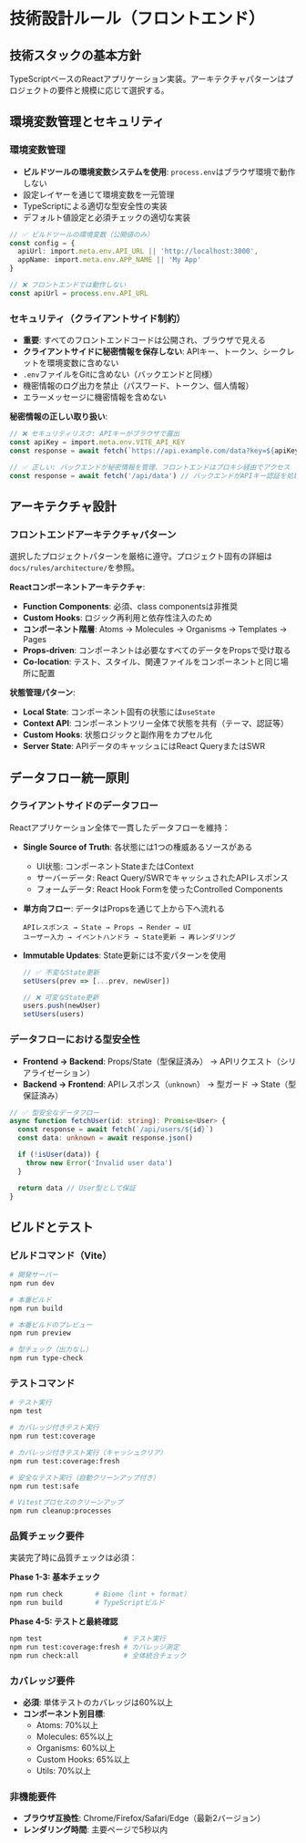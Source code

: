 # 技術設計ルール（フロントエンド）

## 技術スタックの基本方針
TypeScriptベースのReactアプリケーション実装。アーキテクチャパターンはプロジェクトの要件と規模に応じて選択する。

## 環境変数管理とセキュリティ

### 環境変数管理
- **ビルドツールの環境変数システムを使用**: `process.env`はブラウザ環境で動作しない
- 設定レイヤーを通じて環境変数を一元管理
- TypeScriptによる適切な型安全性の実装
- デフォルト値設定と必須チェックの適切な実装

```typescript
// ✅ ビルドツールの環境変数（公開値のみ）
const config = {
  apiUrl: import.meta.env.API_URL || 'http://localhost:3000',
  appName: import.meta.env.APP_NAME || 'My App'
}

// ❌ フロントエンドでは動作しない
const apiUrl = process.env.API_URL
```

### セキュリティ（クライアントサイド制約）
- **重要**: すべてのフロントエンドコードは公開され、ブラウザで見える
- **クライアントサイドに秘密情報を保存しない**: APIキー、トークン、シークレットを環境変数に含めない
- `.env`ファイルをGitに含めない（バックエンドと同様）
- 機密情報のログ出力を禁止（パスワード、トークン、個人情報）
- エラーメッセージに機密情報を含めない

**秘密情報の正しい取り扱い**:
```typescript
// ❌ セキュリティリスク: APIキーがブラウザで露出
const apiKey = import.meta.env.VITE_API_KEY
const response = await fetch(`https://api.example.com/data?key=${apiKey}`)

// ✅ 正しい: バックエンドが秘密情報を管理、フロントエンドはプロキシ経由でアクセス
const response = await fetch('/api/data') // バックエンドがAPIキー認証を処理
```

## アーキテクチャ設計

### フロントエンドアーキテクチャパターン
選択したプロジェクトパターンを厳格に遵守。プロジェクト固有の詳細は`docs/rules/architecture/`を参照。

**Reactコンポーネントアーキテクチャ**:
- **Function Components**: 必須、class componentsは非推奨
- **Custom Hooks**: ロジック再利用と依存性注入のため
- **コンポーネント階層**: Atoms → Molecules → Organisms → Templates → Pages
- **Props-driven**: コンポーネントは必要なすべてのデータをPropsで受け取る
- **Co-location**: テスト、スタイル、関連ファイルをコンポーネントと同じ場所に配置

**状態管理パターン**:
- **Local State**: コンポーネント固有の状態には`useState`
- **Context API**: コンポーネントツリー全体で状態を共有（テーマ、認証等）
- **Custom Hooks**: 状態ロジックと副作用をカプセル化
- **Server State**: APIデータのキャッシュにはReact QueryまたはSWR

## データフロー統一原則

### クライアントサイドのデータフロー
Reactアプリケーション全体で一貫したデータフローを維持：

- **Single Source of Truth**: 各状態には1つの権威あるソースがある
  - UI状態: コンポーネントStateまたはContext
  - サーバーデータ: React Query/SWRでキャッシュされたAPIレスポンス
  - フォームデータ: React Hook Formを使ったControlled Components

- **単方向フロー**: データはPropsを通じて上から下へ流れる
  ```
  APIレスポンス → State → Props → Render → UI
  ユーザー入力 → イベントハンドラ → State更新 → 再レンダリング
  ```

- **Immutable Updates**: State更新には不変パターンを使用
  ```typescript
  // ✅ 不変なState更新
  setUsers(prev => [...prev, newUser])

  // ❌ 可変なState更新
  users.push(newUser)
  setUsers(users)
  ```

### データフローにおける型安全性
- **Frontend → Backend**: Props/State（型保証済み） → APIリクエスト（シリアライゼーション）
- **Backend → Frontend**: APIレスポンス（`unknown`） → 型ガード → State（型保証済み）

```typescript
// ✅ 型安全なデータフロー
async function fetchUser(id: string): Promise<User> {
  const response = await fetch(`/api/users/${id}`)
  const data: unknown = await response.json()

  if (!isUser(data)) {
    throw new Error('Invalid user data')
  }

  return data // User型として保証
}
```

## ビルドとテスト

### ビルドコマンド（Vite）
```bash
# 開発サーバー
npm run dev

# 本番ビルド
npm run build

# 本番ビルドのプレビュー
npm run preview

# 型チェック（出力なし）
npm run type-check
```

### テストコマンド
```bash
# テスト実行
npm test

# カバレッジ付きテスト実行
npm run test:coverage

# カバレッジ付きテスト実行（キャッシュクリア）
npm run test:coverage:fresh

# 安全なテスト実行（自動クリーンアップ付き）
npm run test:safe

# Vitestプロセスのクリーンアップ
npm run cleanup:processes
```

### 品質チェック要件
実装完了時に品質チェックは必須：

**Phase 1-3: 基本チェック**
```bash
npm run check        # Biome（lint + format）
npm run build        # TypeScriptビルド
```

**Phase 4-5: テストと最終確認**
```bash
npm test                    # テスト実行
npm run test:coverage:fresh # カバレッジ測定
npm run check:all           # 全体統合チェック
```

### カバレッジ要件
- **必須**: 単体テストのカバレッジは60%以上
- **コンポーネント別目標**:
  - Atoms: 70%以上
  - Molecules: 65%以上
  - Organisms: 60%以上
  - Custom Hooks: 65%以上
  - Utils: 70%以上

### 非機能要件
- **ブラウザ互換性**: Chrome/Firefox/Safari/Edge（最新2バージョン）
- **レンダリング時間**: 主要ページで5秒以内
